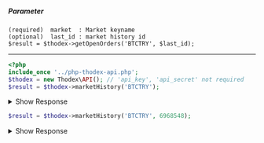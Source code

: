 ##### Parameter
    (required)  market  : Market keyname
    (optional)  last_id : market history id 
    $result = $thodex->getOpenOrders('BTCTRY', $last_id);
---
```php
<?php
include_once '../php-thodex-api.php';
$thodex = new Thodex\API(); // 'api_key', 'api_secret' not required
$result = $thodex->marketHistory('BTCTRY');
```

<details>
 <summary>Show Response</summary>

    stdClass Object
    (
        [error] => 
        [result] => Array
            (
                [0] => stdClass Object
                    (
                        [id] => 6968562
                        [time] => 1606200294.9146
                        [price] => 145031.99
                        [amount] => 0.030155
                        [type] => sell
                    )
    
                [1] => stdClass Object
                    (
                        [id] => 6968551
                        [time] => 1606200293.5195
                        [price] => 145020.46
                        [amount] => 0.125508
                        [type] => sell
                    )
    
                [2] => stdClass Object
                    (
                        [id] => 6968548
                        [time] => 1606200293.2478
                        [price] => 145013.46
                        [amount] => 0.118248
                        [type] => buy
                    )
    
                [3] => stdClass Object
                    (
                        [id] => 6968522
                        [time] => 1606200290.4689
                        [price] => 145015.04
                        [amount] => 0.0203
                        [type] => buy
                    )
    
                [4] => stdClass Object
                    (
                        [id] => 6968452
                        [time] => 1606200252.3544
                        [price] => 145007.11
                        [amount] => 0.003604
                        [type] => sell
                    )
    
                [5] => stdClass Object
                    (
                        [id] => 6968438
                        [time] => 1606200243.2884
                        [price] => 145085.71
                        [amount] => 0.080172
                        [type] => sell
                    )
                ...
    
            )
    
    )
</details>

```php
$result = $thodex->marketHistory('BTCTRY', 6968548);
```
<details>
 <summary>Show Response</summary>

    stdClass Object
    (
        [error] => 
        [result] => Array
            (
                [0] => stdClass Object
                    (
                        [id] => 6968562
                        [time] => 1606200294.9146
                        [price] => 145031.99
                        [amount] => 0.030155
                        [type] => sell
                    )
    
                [1] => stdClass Object
                    (
                        [id] => 6968551
                        [time] => 1606200293.5195
                        [price] => 145020.46
                        [amount] => 0.125508
                        [type] => sell
                    )
    
            )
    
    )
</details>
